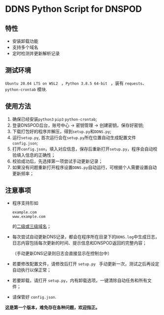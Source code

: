 # DDNS Python Script for DNSPOD

## 特性

* 安装卸载功能
* 支持多个域名
* 定时检测并更新解析记录

## 测试环境

`Ubuntu 20.04 LTS on WSL2 ` ，`Python 3.8.5 64-bit ` ，装有 `requests`、 `python-crontab` 模块.

## 使用方法

1. 确保已经安装`python3` `pip3` `python-crontab`;
2. 登录DNSPOD后台，账号中心 -> 密钥管理 -> 创建密钥，保存好密钥;
3. 下载打包好的程序并解压，得到`setup.py`和`DDNS.py`;
4. 运行`setup.py`, 首次运行会在`setup.py`所在位置自动生成配置文件 `config.json`;
5. 打开`config.json`，填入对应信息，保存后重新打开`setup.py`，程序会自动校验填入信息的正确性；
6. 校验成功后，先选择第一项尝试手动更新记录；
7. 如果没有问题重新打开程序设置`DDNS.py`自动运行，可根据个人需要设置自动更新频率；

## 注意事项

* 程序支持形如

  ```
  example.com
  www.example.com
  ```

  的[二级或三级域名]([https://zh.wikipedia.org/wiki/%E5%9F%9F%E5%90%8D#%E5%9F%9F%E5%90%8D%E5%B1%82%E6%AC%A1](https://zh.wikipedia.org/wiki/域名#域名层次))；

* 每次尝试自动更新DNS记录，都会在程序所在目录下的`DDNS.log`中生成日志，日志内容包括每次更新的时间、提示信息和DNSPOD返回的完整内容；

  （手动更新DNS记录则日志会直接显示在控制台中）

* 若要修改配置文件，请修改后打开 `setup.py ` 手动更新一次，测试之后再设定自动执行以保正常；

* 若要卸载，请打开 `setup.py`，内有卸载选项，一键清除自动任务和所有文件；

* 请保管好 `config.json`.

 **这是第一个版本，难免存在各种问题，欢迎指正。**

